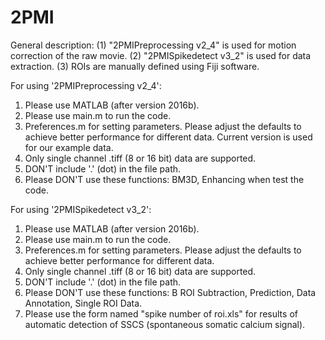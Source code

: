 # 2PMI

General description:
(1) "2PMIPreprocessing v2_4" is used for motion correction of the raw movie.
(2) "2PMISpikedetect v3_2" is used for data extraction. 
(3) ROIs are manually defined using Fiji software. 


For using '2PMIPreprocessing v2_4':
1. Please use MATLAB (after version 2016b).
2. Please use main.m to run the code.
3. Preferences.m for setting parameters. Please adjust the defaults to achieve better performance for different data. Current version is used for our example data.
4. Only single channel .tiff (8 or 16 bit) data are supported.
5. DON'T include '.' (dot) in the file path.
6. Please DON'T use these functions: BM3D, Enhancing when test the code.


For using '2PMISpikedetect v3_2':
1. Please use MATLAB (after version 2016b).
2. Please use main.m to run the code.
3. Preferences.m for setting parameters. Please adjust the defaults to achieve better performance for different data.
4. Only single channel .tiff (8 or 16 bit) data are supported.
5. DON'T include '.' (dot) in the file path.
6. Please DON'T use these functions: B ROI Subtraction, Prediction, Data Annotation, Single ROI Data.
7. Please use the form named "spike number of roi.xls" for results of automatic detection of SSCS (spontaneous somatic calcium signal).

